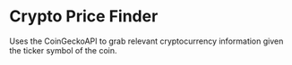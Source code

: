 # Crypto Price Finder
Uses the CoinGeckoAPI to grab relevant cryptocurrency information given the ticker symbol of the coin.
